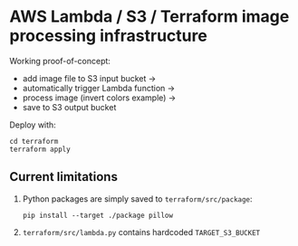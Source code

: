 AWS Lambda / S3 / Terraform image processing infrastructure
==

Working proof-of-concept:

- add image file to S3 input bucket -> 
- automatically trigger Lambda function -> 
- process image (invert colors example) ->
- save to S3 output bucket

Deploy with:

    cd terraform
    terraform apply

Current limitations
--

1.  Python packages are simply saved to `terraform/src/package`:

        pip install --target ./package pillow
    
2.  `terraform/src/lambda.py` contains hardcoded `TARGET_S3_BUCKET`
